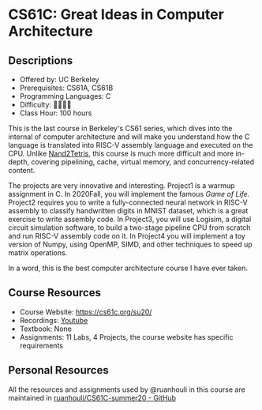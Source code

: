# CS61C: Great Ideas in Computer Architecture

## Descriptions

- Offered by: UC Berkeley
- Prerequisites: CS61A, CS61B
- Programming Languages: C
- Difficulty: 🌟🌟🌟🌟
- Class Hour: 100 hours

This is the last course in Berkeley's CS61 series, which dives into the internal of computer architecture and will make you understand how the C language is translated into RISC-V assembly language and executed on the CPU. Unlike [Nand2Tetris](https://github.com/ruanhouli/cs-diy-fun/blob/master/docs/%E4%BD%93%E7%B3%BB%E7%BB%93%E6%9E%84/N2T.md), this course is much more difficult and more in-depth, covering pipelining, cache, virtual memory, and concurrency-related content.

The projects are very innovative and interesting. Project1 is a warmup assignment in C. In 2020Fall, you will implement the famous *Game of Life*. Project2 requires you to write a fully-connected neural network in RISC-V assembly to classify handwritten digits in MNIST dataset, which is a great exercise to write assembly code. In Project3, you will use Logisim, a digital circuit simulation software, to build a two-stage pipeline CPU from scratch and run RISC-V assembly code on it. In Project4 you will implement a toy version of Numpy, using OpenMP, SIMD, and other techniques to speed up matrix operations.

In a word, this is the best computer architecture course I have ever taken.

## Course Resources

- Course Website: <https://cs61c.org/su20/>
- Recordings: [Youtube](https://www.youtube.com/playlist?list=PLDoI-XvXO0aqgoMQvogzmf7CKiSMSUS3M)
- Textbook: None
- Assignments: 11 Labs, 4 Projects, the course website has specific requirements

## Personal Resources

All the resources and assignments used by @ruanhouli in this course are maintained in [ruanhouli/CS61C-summer20 - GitHub](https://github.com/ruanhouli/CS61C-summer20)

